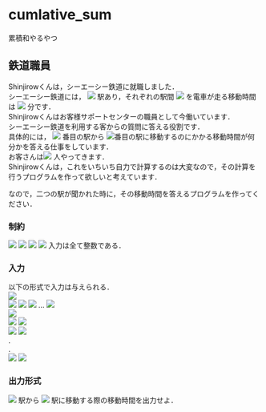 # cumlative_sum

累積和やるやつ 

## 鉄道職員

Shinjirowくんは，シーエーシー鉄道に就職しました．  
シーエーシー鉄道には， <img src="https://latex.codecogs.com/gif.latex?N" /> 駅あり，それぞれの駅間 <img src="https://latex.codecogs.com/gif.latex?1&space;\leq&space;i&space;\leq&space;N-1" /> を電車が走る移動時間は <img src="https://latex.codecogs.com/gif.latex?a_i" /> 分です．  
Shinjirowくんはお客様サポートセンターの職員として今働いています．  
シーエーシー鉄道を利用する客からの質問に答える役割です．  
具体的には， <img src="https://latex.codecogs.com/gif.latex?l" /> 番目の駅から <img src="https://latex.codecogs.com/gif.latex?r" />番目の駅に移動するのにかかる移動時間が何分かを答える仕事をしています．  
お客さんは<img src="https://latex.codecogs.com/gif.latex?Q" /> 人やってきます．  
Shinjirowくんは，これをいちいち自力で計算するのは大変なので，その計算を行うプログラムを作って欲しいと考えています．  

なので，二つの駅が聞かれた時に，その移動時間を答えるプログラムを作ってください．  

### 制約

<img src="https://latex.codecogs.com/gif.latex?2&space;\leq&space;N&space;\leq&space;10^5" />  
<img src="https://latex.codecogs.com/gif.latex?1&space;\leq&space;a_i&space;\leq&space;10^5" />  
<img src="https://latex.codecogs.com/gif.latex?1&space;\leq&space;Q&space;\leq&space;10^5" />  
<img src="https://latex.codecogs.com/gif.latex?1&space;\leq&space;l&space;\leq&space;r&space;\leq&space;N" />  
入力は全て整数である．

### 入力

以下の形式で入力は与えられる．  
<img src="https://latex.codecogs.com/gif.latex?N" />  
<img src="https://latex.codecogs.com/gif.latex?a_1" /> <img src="https://latex.codecogs.com/gif.latex?a_2" /> <img src="https://latex.codecogs.com/gif.latex?a_3" /> ... <img src="https://latex.codecogs.com/gif.latex?a_N-1" />  
<img src="https://latex.codecogs.com/gif.latex?Q" />  
<img src="https://latex.codecogs.com/gif.latex?l_1" /> <img src="https://latex.codecogs.com/gif.latex?r_1" />  
<img src="https://latex.codecogs.com/gif.latex?l_2" /> <img src="https://latex.codecogs.com/gif.latex?r_2" />  
.  
.  
<img src="https://latex.codecogs.com/gif.latex?l_Q" /> <img src="https://latex.codecogs.com/gif.latex?r_Q" />  

### 出力形式

<img src="https://latex.codecogs.com/gif.latex?l" /> 駅から <img src="https://latex.codecogs.com/gif.latex?r" /> 駅に移動する際の移動時間を出力せよ．  

